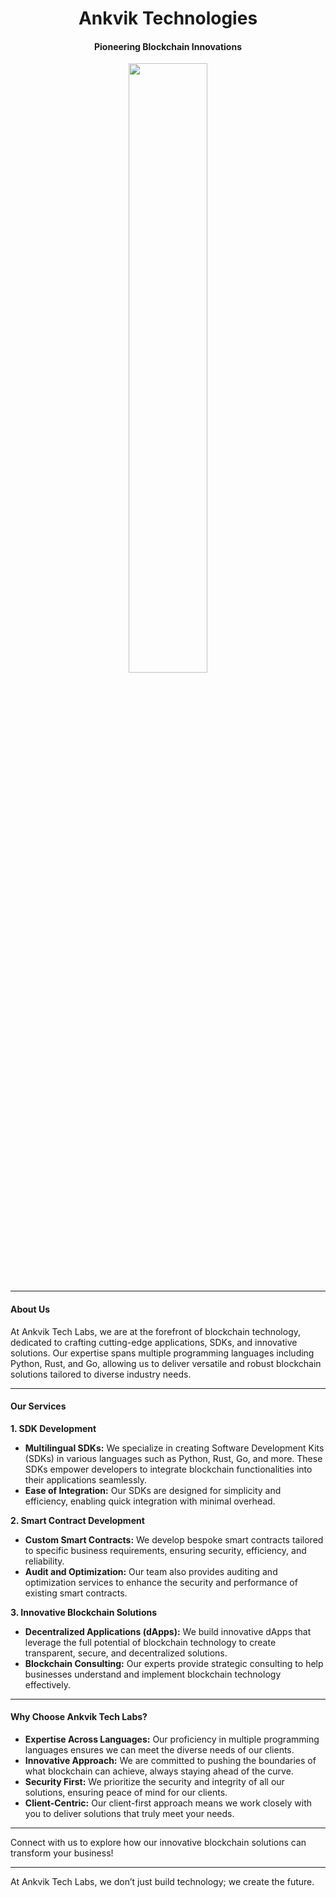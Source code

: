 <div align="center">
  <h1>Ankvik Technologies</h1>
  <h4>Pioneering Blockchain Innovations</h4>
  <img src="https://github.com/Ankvik-Tech-Labs/.github/assets/31238298/f52f29a3-f077-4272-b1a9-0c8457cdf1ab" width=50% height=50%>
</div>

---

#### About Us

At Ankvik Tech Labs, we are at the forefront of blockchain technology, dedicated to crafting cutting-edge applications, SDKs, and innovative solutions. Our expertise spans multiple programming languages including Python, Rust, and Go, allowing us to deliver versatile and robust blockchain solutions tailored to diverse industry needs.

---

#### Our Services

**1. SDK Development**
- **Multilingual SDKs:** We specialize in creating Software Development Kits (SDKs) in various languages such as Python, Rust, Go, and more. These SDKs empower developers to integrate blockchain functionalities into their applications seamlessly.
- **Ease of Integration:** Our SDKs are designed for simplicity and efficiency, enabling quick integration with minimal overhead.

**2. Smart Contract Development**
- **Custom Smart Contracts:** We develop bespoke smart contracts tailored to specific business requirements, ensuring security, efficiency, and reliability.
- **Audit and Optimization:** Our team also provides auditing and optimization services to enhance the security and performance of existing smart contracts.

**3. Innovative Blockchain Solutions**
- **Decentralized Applications (dApps):** We build innovative dApps that leverage the full potential of blockchain technology to create transparent, secure, and decentralized solutions.
- **Blockchain Consulting:** Our experts provide strategic consulting to help businesses understand and implement blockchain technology effectively.

---

#### Why Choose Ankvik Tech Labs?

- **Expertise Across Languages:** Our proficiency in multiple programming languages ensures we can meet the diverse needs of our clients.
- **Innovative Approach:** We are committed to pushing the boundaries of what blockchain can achieve, always staying ahead of the curve.
- **Security First:** We prioritize the security and integrity of all our solutions, ensuring peace of mind for our clients.
- **Client-Centric:** Our client-first approach means we work closely with you to deliver solutions that truly meet your needs.

---

Connect with us to explore how our innovative blockchain solutions can transform your business!

---

At Ankvik Tech Labs, we don’t just build technology; we create the future.
